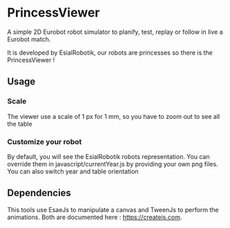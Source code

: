 # PrincessViewer
A simple 2D Eurobot robot simulator to planify, test, replay or follow 
in live a Eurobot match.

It is developed by EsialRobotik, our robots are princesses so there 
is the PrincessViewer !

## Usage

### Scale
The viewer use a scale of 1 px for 1 mm, so you have to zoom out to see
all the table

### Customize your robot
By default, you will see the EsialRobotik robots representation. You can
override them in javascript/currentYear.js by providing your own png files.
You can also switch year and table orientation

## Dependencies
This tools use EsaeJs to manipulate a canvas and TweenJs to perform the 
animations. Both are documented here : https://createjs.com.